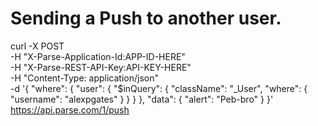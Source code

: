  
# Sending a Push to another user.
 
 curl -X POST \
  -H "X-Parse-Application-Id:APP-ID-HERE" \
  -H "X-Parse-REST-API-Key:API-KEY-HERE" \
  -H "Content-Type: application/json" \
  -d '{
        "where": {
          "user": { 
            "$inQuery": { 
              "className": "_User", 
              "where": { "username": "alexpgates" }
            }
          }
        },
        "data": {
          "alert": "Peb-bro"
        }
      }' \
  https://api.parse.com/1/push

